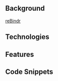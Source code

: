 ## Background
[reBindr](http://rebindr.onrender.com/)

## Technologies

## Features

## Code Snippets

 
